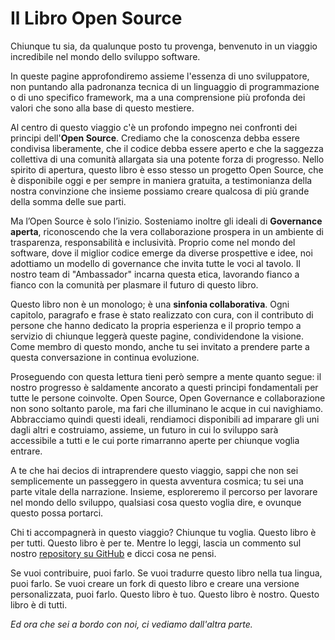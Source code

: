 # Il Libro Open Source

Chiunque tu sia, da qualunque posto tu provenga, benvenuto in un viaggio incredibile nel mondo dello sviluppo software.

In queste pagine approfondiremo assieme l'essenza di uno sviluppatore, non puntando alla padronanza tecnica di un linguaggio di programmazione o di uno specifico framework, ma a una comprensione più profonda dei valori che sono alla base di questo mestiere.

Al centro di questo viaggio c'è un profondo impegno nei confronti dei principi dell'**Open Source**. Crediamo che la conoscenza debba essere condivisa liberamente, che il codice debba essere aperto e che la saggezza collettiva di una comunità allargata sia una potente forza di progresso. Nello spirito di apertura, questo libro è esso stesso un progetto Open Source, che è disponibile oggi e per sempre in maniera gratuita, a testimonianza della nostra convinzione che insieme possiamo creare qualcosa di più grande della somma delle sue parti.

Ma l’Open Source è solo l’inizio. Sosteniamo inoltre gli ideali di **Governance aperta**, riconoscendo che la vera collaborazione prospera in un ambiente di trasparenza, responsabilità e inclusività. Proprio come nel mondo del software, dove il miglior codice emerge da diverse prospettive e idee, noi adottiamo un modello di governance che invita tutte le voci al tavolo. Il nostro team di "Ambassador" incarna questa etica, lavorando fianco a fianco con la comunità per plasmare il futuro di questo libro.

Questo libro non è un monologo; è una **sinfonia collaborativa**. Ogni capitolo, paragrafo e frase è stato realizzato con cura, con il contributo di persone che hanno dedicato la propria esperienza e il proprio tempo a servizio di chiunque leggerà queste pagine, condividendone la visione. Come membro di questo mondo, anche tu sei invitato a prendere parte a questa conversazione in continua evoluzione.

Proseguendo con questa lettura tieni però sempre a mente quanto segue: il nostro progresso è saldamente ancorato a questi principi fondamentali per tutte le persone coinvolte. Open Source, Open Governance e collaborazione non sono soltanto parole, ma fari che illuminano le acque in cui navighiamo. Abbracciamo quindi questi ideali, rendiamoci disponibili ad imparare gli uni dagli altri e costruiamo, assieme, un futuro in cui lo sviluppo sarà accessibile a tutti e le cui porte rimarranno aperte per chiunque voglia entrare.

A te che hai decios di intraprendere questo viaggio, sappi che non sei semplicemente un passeggero in questa avventura cosmica; tu sei una parte vitale della narrazione. Insieme, esploreremo il percorso per lavorare nel mondo dello sviluppo, qualsiasi cosa questo voglia dire, e ovunque questo possa portarci.

Chi ti accompagnerà in questo viaggio? Chiunque tu voglia. Questo libro è per tutti. Questo libro è per te. Mentre lo leggi, lascia un commento sul nostro [repository su GitHub](https://github.com/Il-Libro-Open-Source/book) e dicci cosa ne pensi.

Se vuoi contribuire, puoi farlo. Se vuoi tradurre questo libro nella tua lingua, puoi farlo. Se vuoi creare un fork di questo libro e creare una versione personalizzata, puoi farlo. Questo libro è tuo. Questo libro è nostro. Questo libro è di tutti.

_Ed ora che sei a bordo con noi, ci vediamo dall'altra parte._
